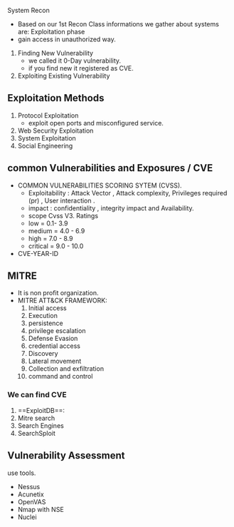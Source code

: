 System Recon
- Based on our 1st Recon Class informations we gather about systems are:
Exploitation phase 
- gain access in unauthorized way.
1. Finding New Vulnerability 
    - we called it 0-Day vulnerability.
    - if you find new it registered as CVE.
2. Exploiting Existing Vulnerability 
## Exploitation Methods
1. Protocol Exploitation
    - exploit open ports and misconfigured service.
2. Web Security Exploitation 
3. System Exploitation 
4. Social Engineering
## common Vulnerabilities and Exposures / CVE
- COMMON VULNERABILITIES SCORING SYTEM (CVSS).
    - Exploitability : Attack Vector , Attack complexity, Privileges required (pr) , User interaction .
    - impact : confidentiality , integrity impact and Availability.
    - scope 
    Cvss V3. Ratings
    - low =   0.1- 3.9
    - medium = 4.0 - 6.9
    - high = 7.0 - 8.9
    - critical = 9.0 - 10.0
- CVE-YEAR-ID
## MITRE
- It is non profit organization.
- MITRE ATT&CK FRAMEWORK:
    1. Initial access
    2. Execution
    3. persistence 
    4. privilege escalation 
    5. Defense Evasion 
    6. credential access
    7. Discovery
    8. Lateral movement
    9. Collection and exfiltration
    10. command and control
### We can find CVE 
1. ==ExploitDB==:
2. Mitre search
3. Search Engines
4. SearchSploit
## Vulnerability Assessment 
use tools.
- Nessus
- Acunetix
- OpenVAS
- Nmap with NSE
- Nuclei